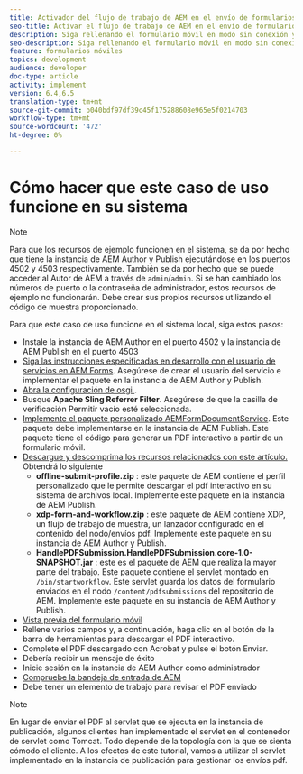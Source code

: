 ```yaml
---
title: Activador del flujo de trabajo de AEM en el envío de formularios HTML5
seo-title: Activar el flujo de trabajo de AEM en el envío de formularios HTML5
description: Siga rellenando el formulario móvil en modo sin conexión y envíe el formulario móvil para activar el flujo de trabajo de AEM
seo-description: Siga rellenando el formulario móvil en modo sin conexión y envíe el formulario móvil para activar el flujo de trabajo de AEM
feature: formularios móviles
topics: development
audience: developer
doc-type: article
activity: implement
version: 6.4,6.5
translation-type: tm+mt
source-git-commit: b040bdf97df39c45f175288608e965e5f0214703
workflow-type: tm+mt
source-wordcount: '472'
ht-degree: 0%

---
```



# Cómo hacer que este caso de uso funcione en su sistema

>[!NOTE]
>
>Para que los recursos de ejemplo funcionen en el sistema, se da por hecho que tiene la instancia de AEM Author y Publish ejecutándose en los puertos 4502 y 4503 respectivamente. También se da por hecho que se puede acceder al Autor de AEM a través de `admin`/`admin`. Si se han cambiado los números de puerto o la contraseña de administrador, estos recursos de ejemplo no funcionarán. Debe crear sus propios recursos utilizando el código de muestra proporcionado.

Para que este caso de uso funcione en el sistema local, siga estos pasos:

* Instale la instancia de AEM Author en el puerto 4502 y la instancia de AEM Publish en el puerto 4503
* [Siga las instrucciones especificadas en desarrollo con el usuario de servicios en AEM Forms](https://docs.adobe.com/content/help/en/experience-manager-learn/forms/adaptive-forms/service-user-tutorial-develop.html). Asegúrese de crear el usuario del servicio e implementar el paquete en la instancia de AEM Author y Publish.
* [Abra la configuración de osgi  ](http://localhost:4503/system/console/configMgr).
* Busque **Apache Sling Referrer Filter**. Asegúrese de que la casilla de verificación Permitir vacío esté seleccionada.
* [Implemente el paquete personalizado AEMFormDocumentService](/help/forms/assets/common-osgi-bundles/AEMFormsDocumentServices.core-1.0-SNAPSHOT.jar). Este paquete debe implementarse en la instancia de AEM Publish. Este paquete tiene el código para generar un PDF interactivo a partir de un formulario móvil.
* [Descargue y descomprima los recursos relacionados con este artículo.](assets/offline-pdf-submission-assets.zip) Obtendrá lo siguiente
   * **offline-submit-profile.zip** : este paquete de AEM contiene el perfil personalizado que le permite descargar el pdf interactivo en su sistema de archivos local. Implemente este paquete en la instancia de AEM Publish.
   * **xdp-form-and-workflow.zip** : este paquete de AEM contiene XDP, un flujo de trabajo de muestra, un lanzador configurado en el contenido del nodo/envíos pdf. Implemente este paquete en su instancia de AEM Author y Publish.
   * **HandlePDFSubmission.HandlePDFSubmission.core-1.0-SNAPSHOT.jar** : este es el paquete de AEM que realiza la mayor parte del trabajo. Este paquete contiene el servlet montado en `/bin/startworkflow`. Este servlet guarda los datos del formulario enviados en el nodo `/content/pdfsubmissions` del repositorio de AEM. Implemente este paquete en su instancia de AEM Author y Publish.
* [Vista previa del formulario móvil](http://localhost:4503/content/dam/formsanddocuments/testsubmision.xdp/jcr:content)
* Rellene varios campos y, a continuación, haga clic en el botón de la barra de herramientas para descargar el PDF interactivo.
* Complete el PDF descargado con Acrobat y pulse el botón Enviar.
* Debería recibir un mensaje de éxito
* Inicie sesión en la instancia de AEM Author como administrador
* [Compruebe la bandeja de entrada de AEM](http://localhost:4502/aem/inbox)
* Debe tener un elemento de trabajo para revisar el PDF enviado

>[!NOTE]
>
>En lugar de enviar el PDF al servlet que se ejecuta en la instancia de publicación, algunos clientes han implementado el servlet en el contenedor de servlet como Tomcat. Todo depende de la topología con la que se sienta cómodo el cliente. A los efectos de este tutorial, vamos a utilizar el servlet implementado en la instancia de publicación para gestionar los envíos pdf.

